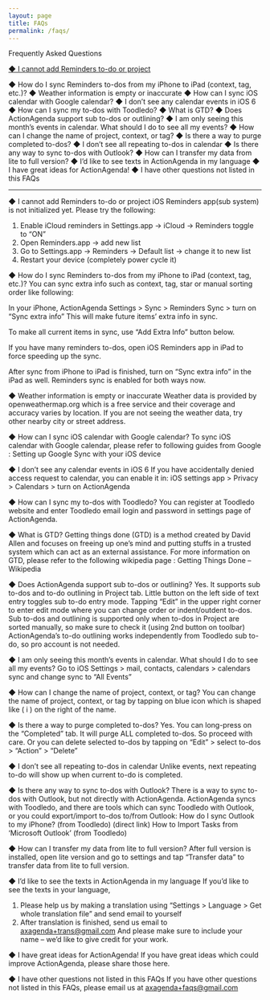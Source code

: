 ```yaml
---
layout: page
title: FAQs
permalink: /faqs/
---
```


Frequently Asked Questions

[◆ I cannot add Reminders to-do or project](#a1)

◆ How do I sync Reminders to-dos from my iPhone to iPad (context, tag, etc.)?
◆ Weather information is empty or inaccurate
◆ How can I sync iOS calendar with Google calendar?
◆ I don’t see any calendar events in iOS 6
◆ How can I sync my to-dos with Toodledo?
◆ What is GTD?
◆ Does ActionAgenda support sub to-dos or outlining?
◆ I am only seeing this month’s events in calendar. What should I do to see all my events?
◆ How can I change the name of project, context, or tag?
◆ Is there a way to purge completed to-dos?
◆ I don’t see all repeating to-dos in calendar
◆ Is there any way to sync to-dos with Outlook?
◆ How can I transfer my data from lite to full version?
◆ I’d like to see texts in ActionAgenda in my language
◆ I have great ideas for ActionAgenda!
◆ I have other questions not listed in this FAQs

-------

<a name="a1"></a>◆ I cannot add Reminders to-do or project
iOS Reminders app(sub system) is not initialized yet. Please try the following:

1. Enable iCloud reminders in Settings.app -> iCloud -> Reminders toggle to “ON”
2. Open Reminders.app -> add new list
3. Go to Settings.app -> Reminders -> Default list -> change it to new list
4. Restart your device (completely power cycle it)

◆ How do I sync Reminders to-dos from my iPhone to iPad (context, tag, etc.)?
You can sync extra info such as context, tag, star or manual sorting order like following:

In your iPhone, ActionAgenda Settings > Sync > Reminders Sync > turn on “Sync extra info”
This will make future items’ extra info in sync.

To make all current items in sync, use “Add Extra Info” button below.

If you have many reminders to-dos, open iOS Reminders app in iPad to force speeding up the sync.

After sync from iPhone to iPad is finished, turn on “Sync extra info” in the iPad as well. Reminders sync is enabled for both ways now.

◆ Weather information is empty or inaccurate
Weather data is provided by openweathermap.org which is a free service and their coverage and accuracy varies by location.
If you are not seeing the weather data, try other nearby city or street address.

◆ How can I sync iOS calendar with Google calendar?
To sync iOS calendar with Google calendar, please refer to following guides from Google :
Setting up Google Sync with your iOS device

◆ I don’t see any calendar events in iOS 6
If you have accidentally denied access request to calendar, you can enable it in:
iOS settings app > Privacy > Calendars > turn on ActionAgenda

◆ How can I sync my to-dos with Toodledo?
You can register at Toodledo website and enter Toodledo email login and password in settings page of ActionAgenda.

◆ What is GTD?
Getting things done (GTD) is a method created by David Allen and focuses on freeing up one’s mind and putting stuffs in a trusted system which can act as an external assistance.
For more information on GTD, please refer to the following wikipedia page :
Getting Things Done – Wikipedia

◆ Does ActionAgenda support sub to-dos or outlining?
Yes. It supports sub to-dos and to-do outlining in Project tab.
Little button on the left side of text entry toggles sub to-do entry mode.
Tapping “Edit” in the upper right corner to enter edit mode where you can change order or indent/outdent to-dos.
Sub to-dos and outlining is supported only when to-dos in Project are sorted manually, so make sure to check it (using 2nd button on toolbar)
ActionAgenda’s to-do outlining works independently from Toodledo sub to-do, so pro account is not needed.

◆ I am only seeing this month’s events in calendar. What should I do to see all my events?
Go to iOS Settings > mail, contacts, calendars > calendars sync
and change sync to “All Events”

◆ How can I change the name of project, context, or tag?
You can change the name of project, context, or tag by tapping on blue icon which is shaped like ( i ) on the right of the name.

◆ Is there a way to purge completed to-dos?
Yes. You can long-press on the “Completed” tab. It will purge ALL completed to-dos. So proceed with care.
Or you can delete selected to-dos by tapping on “Edit” > select to-dos > “Action” > “Delete”

◆ I don’t see all repeating to-dos in calendar
Unlike events, next repeating to-do will show up when current to-do is completed.

◆ Is there any way to sync to-dos with Outlook?
There is a way to sync to-dos with Outlook, but not directly with ActionAgenda.
ActionAgenda syncs with Toodledo, and there are tools which can sync Toodledo with Outlook,
or you could export/import to-dos to/from Outlook:
How do I sync Outlook to my iPhone? (from Toodledo) (direct link)
How to Import Tasks from ‘Microsoft Outlook’ (from Toodledo)

◆ How can I transfer my data from lite to full version?
After full version is installed, open lite version and go to settings and tap “Transfer data” to transfer data from lite to full version.

◆ I’d like to see the texts in ActionAgenda in my language
If you’d like to see the texts in your language,
1. Please help us by making a translation using “Settings > Language > Get whole translation file” and send email to yourself
2. After translation is finished, send us email to axagenda+trans@gmail.com
And please make sure to include your name – we’d like to give credit for your work.

◆ I have great ideas for ActionAgenda!
If you have great ideas which could improve ActionAgenda, please share those here.

◆ I have other questions not listed in this FAQs
If you have other questions not listed in this FAQs, please email us at axagenda+faqs@gmail.com

